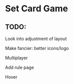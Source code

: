 # Set Card Game

## TODO:

Look into adjustment of layout

Make fancier: better icons/logo

Multiplayer

Add rule page

Hover
